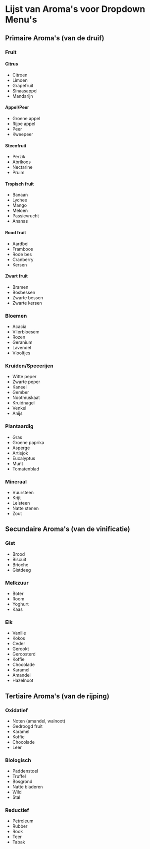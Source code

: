# Lijst van Aroma's voor Dropdown Menu's

## Primaire Aroma's (van de druif)

### Fruit
#### Citrus
- Citroen
- Limoen
- Grapefruit
- Sinaasappel
- Mandarijn

#### Appel/Peer
- Groene appel
- Rijpe appel
- Peer
- Kweepeer

#### Steenfruit
- Perzik
- Abrikoos
- Nectarine
- Pruim

#### Tropisch fruit
- Banaan
- Lychee
- Mango
- Meloen
- Passievrucht
- Ananas

#### Rood fruit
- Aardbei
- Framboos
- Rode bes
- Cranberry
- Kersen

#### Zwart fruit
- Bramen
- Bosbessen
- Zwarte bessen
- Zwarte kersen

### Bloemen
- Acacia
- Vlierbloesem
- Rozen
- Geranium
- Lavendel
- Viooltjes

### Kruiden/Specerijen
- Witte peper
- Zwarte peper
- Kaneel
- Gember
- Nootmuskaat
- Kruidnagel
- Venkel
- Anijs

### Plantaardig
- Gras
- Groene paprika
- Asperge
- Artisjok
- Eucalyptus
- Munt
- Tomatenblad

### Mineraal
- Vuursteen
- Krijt
- Leisteen
- Natte stenen
- Zout

## Secundaire Aroma's (van de vinificatie)

### Gist
- Brood
- Biscuit
- Brioche
- Gistdeeg

### Melkzuur
- Boter
- Room
- Yoghurt
- Kaas

### Eik
- Vanille
- Kokos
- Ceder
- Gerookt
- Geroosterd
- Koffie
- Chocolade
- Karamel
- Amandel
- Hazelnoot

## Tertiaire Aroma's (van de rijping)

### Oxidatief
- Noten (amandel, walnoot)
- Gedroogd fruit
- Karamel
- Koffie
- Chocolade
- Leer

### Biologisch
- Paddenstoel
- Truffel
- Bosgrond
- Natte bladeren
- Wild
- Stal

### Reductief
- Petroleum
- Rubber
- Rook
- Teer
- Tabak
